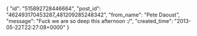  {
   "id": "515892728446664",
   "post_id": "462493170453287_481209285248342",
   "from_name": "Pete Daoust",
   "message": "Fuck we are so deep this afternoon :/",
   "created_time": "2013-05-22T22:27:08+0000"
 }
